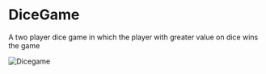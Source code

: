 # DiceGame
A two player dice game in which the player with greater value on dice wins the game



![Dicegame](https://user-images.githubusercontent.com/107480203/223149696-1a0a6df4-af4b-4018-9be8-0b3ebccf3154.png)
